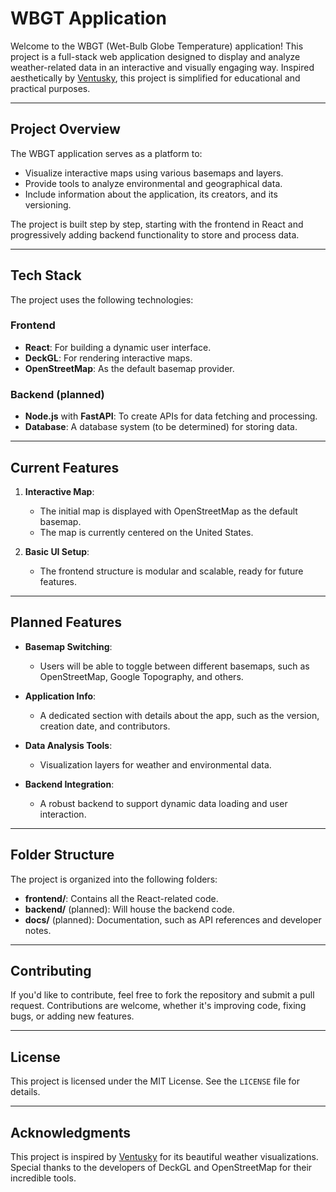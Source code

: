 # **WBGT Application**

Welcome to the WBGT (Wet-Bulb Globe Temperature) application! This project is a full-stack web application designed to display and analyze weather-related data in an interactive and visually engaging way. Inspired aesthetically by [Ventusky](http://ventusky.com/), this project is simplified for educational and practical purposes.

---

## **Project Overview**

The WBGT application serves as a platform to:

- Visualize interactive maps using various basemaps and layers.
- Provide tools to analyze environmental and geographical data.
- Include information about the application, its creators, and its versioning.

The project is built step by step, starting with the frontend in React and progressively adding backend functionality to store and process data.

---

## **Tech Stack**

The project uses the following technologies:

### **Frontend**

- **React**: For building a dynamic user interface.
- **DeckGL**: For rendering interactive maps.
- **OpenStreetMap**: As the default basemap provider.

### **Backend** (planned)

- **Node.js** with **FastAPI**: To create APIs for data fetching and processing.
- **Database**: A database system (to be determined) for storing data.

---

## **Current Features**

1. **Interactive Map**:

   - The initial map is displayed with OpenStreetMap as the default basemap.
   - The map is currently centered on the United States.

2. **Basic UI Setup**:
   - The frontend structure is modular and scalable, ready for future features.

---

## **Planned Features**

- **Basemap Switching**:
  - Users will be able to toggle between different basemaps, such as OpenStreetMap, Google Topography, and others.
- **Application Info**:

  - A dedicated section with details about the app, such as the version, creation date, and contributors.

- **Data Analysis Tools**:

  - Visualization layers for weather and environmental data.

- **Backend Integration**:
  - A robust backend to support dynamic data loading and user interaction.

---

## **Folder Structure**

The project is organized into the following folders:

- **frontend/**: Contains all the React-related code.
- **backend/** (planned): Will house the backend code.
- **docs/** (planned): Documentation, such as API references and developer notes.

---

## **Contributing**

If you'd like to contribute, feel free to fork the repository and submit a pull request. Contributions are welcome, whether it's improving code, fixing bugs, or adding new features.

---

## **License**

This project is licensed under the MIT License. See the `LICENSE` file for details.

---

## **Acknowledgments**

This project is inspired by [Ventusky](http://ventusky.com/) for its beautiful weather visualizations. Special thanks to the developers of DeckGL and OpenStreetMap for their incredible tools.
